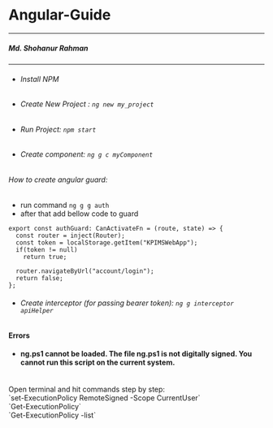 # Angular-Guide
---
##### Md. Shohanur Rahman
***

- ###### Install NPM
- ###### Create New Project : `ng new my_project`
- ###### Run Project: `npm start`
- ###### Create component: `ng g c myComponent`
###### How to create angular guard: 
- run command `ng g g auth`
- after that add bellow code to guard
```
export const authGuard: CanActivateFn = (route, state) => {
  const router = inject(Router);
  const token = localStorage.getItem("KPIMSWebApp");
  if(token != null)
    return true;

  router.navigateByUrl("account/login");
  return false;
};

```



- ###### Create interceptor (for passing bearer token): `ng g interceptor apiHelper`

#### Errors
- #### ng.ps1 cannot be loaded. The file ng.ps1 is not digitally signed. You cannot run this script on the current system.
<br/>
Open terminal and hit commands step by step:
<br/>
`set-ExecutionPolicy RemoteSigned -Scope CurrentUser`
<br>
`Get-ExecutionPolicy`
<br>
`Get-ExecutionPolicy -list`
